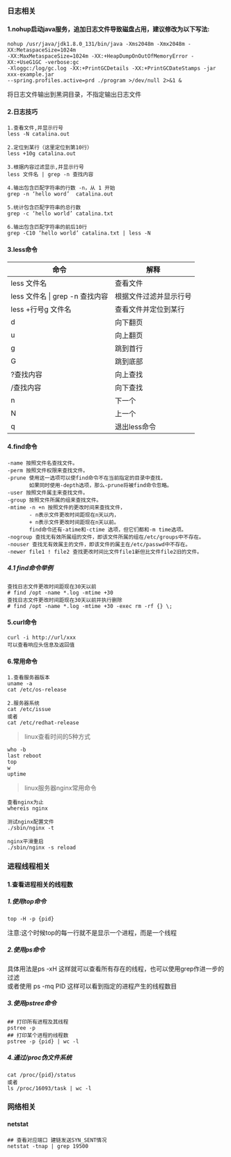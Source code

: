 ### 日志相关
#### 1.nohup启动java服务，追加日志文件导致磁盘占用，建议修改为以下写法:
````shell script
nohup /usr/java/jdk1.8.0_131/bin/java -Xms2048m -Xmx2048m -XX:MetaspaceSize=1024m                                                                                   
-XX:MaxMetaspaceSize=1024m -XX:+HeapDumpOnOutOfMemoryError -XX:+UseG1GC -verbose:gc 
-Xloggc:/log/gc.log -XX:+PrintGCDetails -XX:+PrintGCDateStamps -jar xxx-example.jar 
--spring.profiles.active=prd ./program >/dev/null 2>&1 &
````
将日志文件输出到黑洞目录，不指定输出日志文件

#### 2.日志技巧
````shell script
1.查看文件,并显示行号 
less -N catalina.out

2.定位到某行（这里定位到第10行） 
less +10g catalina.out

3.根据内容过滤显示,并显示行号  
less 文件名 | grep -n 查找内容

4.输出包含匹配字符串的行数 -n，从 1 开始 
grep -n ‘hello word’  catalina.out

5.统计包含匹配字符串的总行数  
grep -c ‘hello world’ catalina.txt

6.输出包含匹配字符串的前后10行 
grep -C10 ‘hello world’ catalina.txt | less -N
`````
#### 3.less命令
|命令|解释
|----|----|
|less 文件名 |查看文件  
|less 文件名 &#124; grep -n 查找内容|根据文件过滤并显示行号
|less +行号g 文件名| 查看文件并定位到某行
|d|向下翻页
|u|向上翻页
|g|跳到首行
|G|跳到底部
|?查找内容|向上查找
|/查找内容|向下查找
|n|下一个
|N|上一个
|q|退出less命令

#### 4.find命令
````shell script
-name 按照文件名查找文件。  
-perm 按照文件权限来查找文件。  
-prune 使用这一选项可以使find命令不在当前指定的目录中查找，  
       如果同时使用-depth选项，那么-prune将被find命令忽略。
-user 按照文件属主来查找文件。  
-group 按照文件所属的组来查找文件。  
-mtime -n +n 按照文件的更改时间来查找文件，  
       - n表示文件更改时间距现在n天以内，  
       + n表示文件更改时间距现在n天以前。
       find命令还有-atime和-ctime 选项，但它们都和-m time选项。    
-nogroup 查找无有效所属组的文件，即该文件所属的组在/etc/groups中不存在。  
-nouser 查找无有效属主的文件，即该文件的属主在/etc/passwd中不存在。  
-newer file1 ! file2 查找更改时间比文件file1新但比文件file2旧的文件。
````
##### 4.1 find命令举例
````shell script
查找日志文件更改时间距现在30天以前
# find /opt -name *.log -mtime +30
查找日志文件更改时间距现在30天以前并执行删除
# find /opt -name *.log -mtime +30 -exec rm -rf {} \;
````

#### 5.curl命令
````shell script
curl -i http://url/xxx
可以查看响应头信息及返回值
````

#### 6.常用命令
````shell script
1.查看服务器版本
uname -a
cat /etc/os-release

2.服务器系统
cat /etc/issue
或者
cat /etc/redhat-release 

`````
> linux查看时间的5种方式
````shell script
who -b
last reboot
top
w
uptime
````
> linux服务器nginx常用命令
````shell script
查看nginx为止
whereis nginx

测试nginx配置文件 
./sbin/nginx -t

nginx平滑重启 
./sbin/nginx -s reload
````



### 进程线程相关
#### 1.查看进程相关的线程数
##### 1.使用top命令
````shell script
top -H -p {pid}
````
注意:这个时候top的每一行就不是显示一个进程，而是一个线程

##### 2.使用ps命令
具体用法是ps -xH 这样就可以查看所有存在的线程，也可以使用grep作进一步的过滤  
或者使用 ps -mq PID 这样可以看到指定的进程产生的线程数目

##### 3.使用pstree命令
````shell script
## 打印所有进程及其线程
pstree -p 
## 打印某个进程的线程数
pstree -p {pid} | wc -l
````
##### 4.通过/proc伪文件系统
````shell script
cat /proc/{pid}/status 
或者
ls /proc/16093/task | wc -l
````

### 网络相关
#### netstat
````shell script
## 查看对应端口 建链发送SYN_SENT情况
netstat -tnap | grep 19500
````

